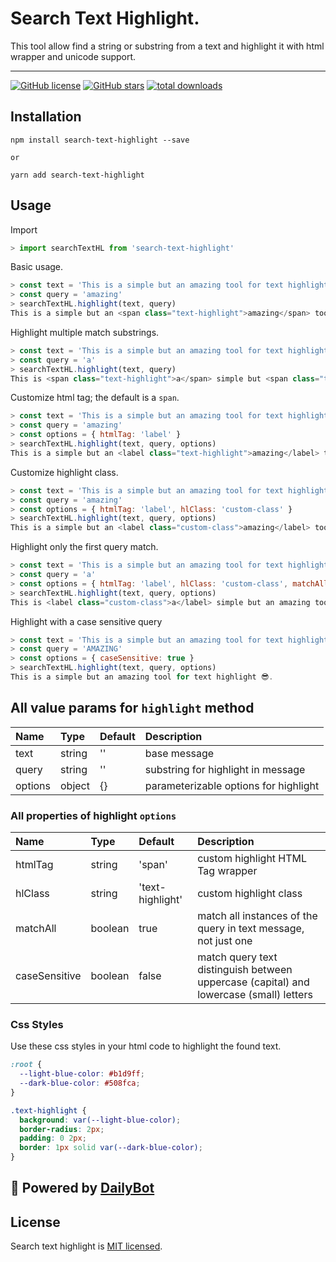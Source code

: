 # Search Text Highlight.

This tool allow find a string or substring from a text and highlight it with html wrapper and unicode support.

---

[![GitHub license](https://img.shields.io/github/license/DailyBotHQ/search-text-highlight)](https://github.com/DailyBotHQ/search-text-highlight/blob/main/LICENSE)
[![GitHub stars](https://img.shields.io/github/stars/DailyBotHQ/search-text-highlight)](https://github.com/DailyBotHQ/search-text-highlight)
[![total downloads](https://img.shields.io/npm/dt/search-text-highlight.svg)](https://www.npmjs.com/package/search-text-highlight)



## Installation

```
npm install search-text-highlight --save

or

yarn add search-text-highlight
```

## Usage

Import
```javascript
> import searchTextHL from 'search-text-highlight'
```

Basic usage.
```javascript
> const text = 'This is a simple but an amazing tool for text highlight 😎.'
> const query = 'amazing'
> searchTextHL.highlight(text, query)
This is a simple but an <span class="text-highlight">amazing</span> tool for text highlight 😎.
```

Highlight multiple match substrings.
```javascript
> const text = 'This is a simple but an amazing tool for text highlight 😎.'
> const query = 'a'
> searchTextHL.highlight(text, query)
This is <span class="text-highlight">a</span> simple but <span class="text-highlight">a</span>n <span class="text-highlight">a</span>m<span class="text-highlight">a</span>zing tool for text highlight 😎.
```

Customize html tag; the default is a `span`.
```javascript
> const text = 'This is a simple but an amazing tool for text highlight 😎.'
> const query = 'amazing'
> const options = { htmlTag: 'label' }
> searchTextHL.highlight(text, query, options)
This is a simple but an <label class="text-highlight">amazing</label> tool for text highlight 😎.
```

Customize highlight class.
```javascript
> const text = 'This is a simple but an amazing tool for text highlight 😎.'
> const query = 'amazing'
> const options = { htmlTag: 'label', hlClass: 'custom-class' }
> searchTextHL.highlight(text, query, options)
This is a simple but an <label class="custom-class">amazing</label> tool for text highlight 😎.
```

Highlight only the first query match.
```javascript
> const text = 'This is a simple but an amazing tool for text highlight 😎.'
> const query = 'a'
> const options = { htmlTag: 'label', hlClass: 'custom-class', matchAll: false }
> searchTextHL.highlight(text, query, options)
This is <label class="custom-class">a</label> simple but an amazing tool for text highlight 😎.
```

Highlight with a case sensitive query
```javascript
> const text = 'This is a simple but an amazing tool for text highlight 😎.'
> const query = 'AMAZING'
> const options = { caseSensitive: true }
> searchTextHL.highlight(text, query, options)
This is a simple but an amazing tool for text highlight 😎.
```


## All value params for `highlight` method

| Name           | Type    | Default            | Description                            |
| :------------- | :------ | :----------------- | :------------------------------------- |
| text           | string  | ''                 | base message                           |
| query          | string  | ''                 | substring for highlight in message     |
| options        | object  | {}                 | parameterizable options for highlight  |


### All properties of highlight `options`

| Name           | Type    | Default            | Description                                                                             |
| :------------- | :------ | :----------------- | :---------------------------------------------------------------                        |
| htmlTag        | string  | 'span'             | custom highlight HTML Tag wrapper                                                       |
| hlClass        | string  | 'text-highlight'   | custom highlight class                                                                  |
| matchAll       | boolean | true               | match all instances of the query in text message, not just one                          |
| caseSensitive  | boolean | false              | match query text distinguish between uppercase (capital) and lowercase (small) letters  |


### Css Styles

Use these css styles in your html code to highlight the found text.
```css
:root {
  --light-blue-color: #b1d9ff;
  --dark-blue-color: #508fca;
}

.text-highlight {
  background: var(--light-blue-color);
  border-radius: 2px;
  padding: 0 2px;
  border: 1px solid var(--dark-blue-color);
}
```



## :electric_plug: Powered by [DailyBot](https://www.dailybot.com?utm_source=dailybotopensource&utm_medium=search-text-highlight)

## License

Search text highlight is [MIT licensed](./LICENSE).
